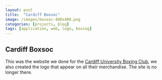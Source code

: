 ```yaml
---
layout: post
title:  "Cardiff Boxsoc"
image: /images/boxsoc-400x400.png
categories: [projects, blog]
tags: [application, web, logo, boxing]
---
```


## Cardiff Boxsoc

This was the website we done for the [Cardiff University Boxing Club](http://www.cardiffboxing.co.uk), we also created the logo that appear on all their merchandise. The site is no longer there.